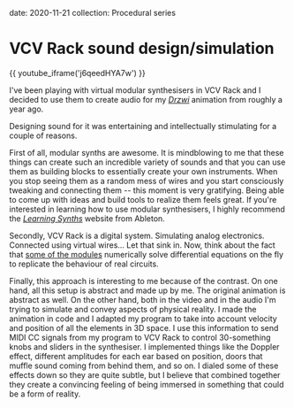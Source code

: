 date: 2020-11-21
collection: Procedural series

VCV Rack sound design/simulation
================================

{{ youtube_iframe('j6qeedHYA7w') }}

I've been playing with virtual modular synthesisers in VCV Rack and I
decided to use them to create audio for my [*Drzwi*](/posts/drzwi)
animation from roughly a year ago.

Designing sound for it was entertaining and intellectually stimulating
for a couple of reasons.

First of all, modular synths are awesome. It is mindblowing to me that
these things can create such an incredible variety of sounds and that
you can use them as building blocks to essentially create your own
instruments. When you stop seeing them as a random mess of wires and you
start consciously tweaking and connecting them -- this moment is very
gratifying. Being able to come up with ideas and build
tools to realize them feels great.  If you're interested in learning
how to use modular synthesisers, I highly recommend the [*Learning
Synths*][Ableton] website from Ableton.

  [Ableton]: https://learningsynths.ableton.com/

Secondly, VCV Rack is a digital system. Simulating analog electronics.
Connected using virtual wires... Let that sink in. Now, think about the
fact that [some of the modules][Vult] numerically solve differential
equations on the fly to replicate the behaviour of real circuits.

  [Vult]: https://modlfo.github.io/VultModules/

Finally, this approach is interesting to me because of the contrast.
On one hand, all this setup is abstract and made up by me. The original
animation is abstract as well. On the other hand, both in the video
and in the audio I'm trying to simulate and convey aspects of physical
reality. I made the animation in code and I adapted my program to take
into account velocity and position of all the elements in 3D space. I
use this information to send MIDI CC signals from my program to VCV
Rack to control 30-something knobs and sliders in the synthesiser. I
implemented things like the Doppler effect, different amplitudes for
each ear based on position, doors that muffle sound coming from behind
them, and so on.  I dialed some of these effects down so they are quite
subtle, but I believe that combined together they create a convincing
feeling of being immersed in something that could be a form of reality.

